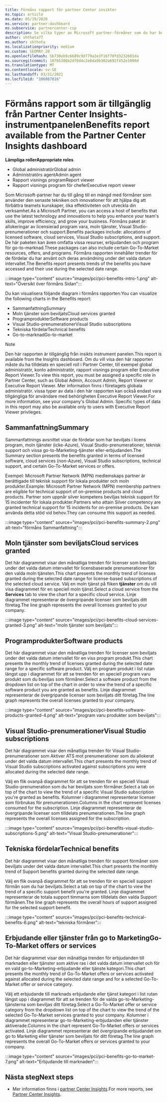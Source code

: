 ```yaml
---
title: Förmåns rapport för partner Center insikter
ms.topic: article
ms.date: 05/19/2020
ms.service: partner-dashboard
ms.subservice: partnercenter-csp
description: Se vilka typer av Microsoft partner-förmåner som du har beviljats för att öka din verksamhet, förbättra effektiviteten och förbättra teamets färdigheter.
author: shthota77
ms.author: shthota
ms.localizationpriority: medium
ms.custom: SEOMAY.20
ms.openlocfilehash: 5b730eb9c6689c9d779a2e3f16f70fd3232601da
ms.sourcegitcommit: 10765386b2df0d4c2e8da9b302a692f452e1090d
ms.translationtype: MT
ms.contentlocale: sv-SE
ms.lasthandoff: 03/31/2021
ms.locfileid: "106087016"
---
```

# <a name="benefits-report-available-from-the-partner-center-insights-dashboard"></a><span data-ttu-id="1cad3-103">Förmåns rapport som är tillgänglig från Partner Center Insights-instrumentpanelen</span><span class="sxs-lookup"><span data-stu-id="1cad3-103">Benefits report available from the Partner Center Insights dashboard</span></span>

<span data-ttu-id="1cad3-104">**Lämpliga roller**</span><span class="sxs-lookup"><span data-stu-id="1cad3-104">**Appropriate roles**</span></span>

- <span data-ttu-id="1cad3-105">Global administratör</span><span class="sxs-lookup"><span data-stu-id="1cad3-105">Global admin</span></span>
- <span data-ttu-id="1cad3-106">Administratörs agent</span><span class="sxs-lookup"><span data-stu-id="1cad3-106">Admin agent</span></span>
- <span data-ttu-id="1cad3-107">Rapport visnings program</span><span class="sxs-lookup"><span data-stu-id="1cad3-107">Report viewer</span></span>
- <span data-ttu-id="1cad3-108">Rapport visnings program för chefer</span><span class="sxs-lookup"><span data-stu-id="1cad3-108">Executive report viewer</span></span>

<span data-ttu-id="1cad3-109">Som Microsoft-partner har du till gång till en mängd med förmåner som använder den senaste tekniken och innovationer för att hjälpa dig att förbättra teamets kunskaper, öka effektiviteten och utveckla din verksamhet.</span><span class="sxs-lookup"><span data-stu-id="1cad3-109">As a Microsoft Partner, you can access a host of benefits that use the latest technology and innovations to help you enhance your team's skills, improve efficiency, and grow your business.</span></span> <span data-ttu-id="1cad3-110">Förmåns paket är: allokeringar av licensierad program vara, moln tjänster, Visual Studio-prenumerationer och support.</span><span class="sxs-lookup"><span data-stu-id="1cad3-110">Benefits packages include: allocations of licensed software, cloud services, Visual Studio subscriptions, and support.</span></span> <span data-ttu-id="1cad3-111">De här paketen kan även omfatta vissa resurser, erbjudanden och program för go-to-marknad.</span><span class="sxs-lookup"><span data-stu-id="1cad3-111">These packages can also include certain Go-To-Market resources, offers, and programs.</span></span> <span data-ttu-id="1cad3-112">Förmåns rapporten innehåller trender för de fördelar du har använt och deras användning under det valda datum intervallet.</span><span class="sxs-lookup"><span data-stu-id="1cad3-112">The Benefits report presents trends of the benefits you have accessed and their use during the selected date range.</span></span>

:::image type="content" source="images/pci/pci-benefits-intro-1.png" alt-text="Översikt över förmåns Sidan":::

<span data-ttu-id="1cad3-114">Du kan visualisera följande diagram i förmåns rapporten:</span><span class="sxs-lookup"><span data-stu-id="1cad3-114">You can visualize the following charts in the Benefits report:</span></span>

- <span data-ttu-id="1cad3-115">Sammanfattning</span><span class="sxs-lookup"><span data-stu-id="1cad3-115">Summary</span></span>
- <span data-ttu-id="1cad3-116">Moln tjänster som beviljats</span><span class="sxs-lookup"><span data-stu-id="1cad3-116">Cloud services granted</span></span>
- <span data-ttu-id="1cad3-117">Programprodukter</span><span class="sxs-lookup"><span data-stu-id="1cad3-117">Software products</span></span>
- <span data-ttu-id="1cad3-118">Visual Studio-prenumerationer</span><span class="sxs-lookup"><span data-stu-id="1cad3-118">Visual Studio subscriptions</span></span>
- <span data-ttu-id="1cad3-119">Tekniska fördelar</span><span class="sxs-lookup"><span data-stu-id="1cad3-119">Technical benefits</span></span>
- <span data-ttu-id="1cad3-120">Go-to-marknad</span><span class="sxs-lookup"><span data-stu-id="1cad3-120">Go-to-market</span></span>

 > [!NOTE]
 > <span data-ttu-id="1cad3-121">Den här rapporten är tillgänglig från insikts instrument panelen.</span><span class="sxs-lookup"><span data-stu-id="1cad3-121">This report is available from the Insights dashboard.</span></span> <span data-ttu-id="1cad3-122">Om du vill visa den här rapporten måste du ha tilldelats en speciell roll i Partner Center, till exempel global administratör, konto administratör, rapport visnings program eller Executive Report Viewer.</span><span class="sxs-lookup"><span data-stu-id="1cad3-122">To view this report, you must be assigned a specific role in Partner Center, such as Global Admin, Account Admin, Report Viewer or Executive Report Viewer.</span></span> <span data-ttu-id="1cad3-123">Mer information finns i företagets globala administratör. vissa typer av data i den här rapporten kan också endast vara tillgängliga för användare med behörigheten Executive Report Viewer.</span><span class="sxs-lookup"><span data-stu-id="1cad3-123">For more information, see your company's Global Admin. Specific types of data in this report may also be available only to users with Executive Report Viewer privileges.</span></span>

## <a name="summary"></a><span data-ttu-id="1cad3-124">Sammanfattning</span><span class="sxs-lookup"><span data-stu-id="1cad3-124">Summary</span></span>

<span data-ttu-id="1cad3-125">Sammanfattnings avsnittet visar de fördelar som har beviljats i licens program, moln tjänster (icke-Azure), Visual Studio-prenumerationer, teknisk support och vissa go-to-Marketing-tjänster eller-erbjudanden.</span><span class="sxs-lookup"><span data-stu-id="1cad3-125">The Summary section presents the benefits granted in terms of licensed software, cloud services (non-Azure), Visual Studio subscriptions, technical support, and certain Go-To-Market services or offers.</span></span>

<span data-ttu-id="1cad3-126">Exempel: Microsoft Partner Network (MPN) medlemskaps partner är berättigade till teknisk support för lokala produkter och moln produkter.</span><span class="sxs-lookup"><span data-stu-id="1cad3-126">Example: Microsoft Partner Network (MPN) membership partners are eligible for technical support of on-premise products and cloud products.</span></span> <span data-ttu-id="1cad3-127">Partner som uppnår silver kompetens beviljas teknisk support för 15 incidenter för lokala produkter.</span><span class="sxs-lookup"><span data-stu-id="1cad3-127">Partners who attain Silver competency are granted technical support for 15 incidents for on-premise products.</span></span> <span data-ttu-id="1cad3-128">De kan använda detta stöd vid behov.</span><span class="sxs-lookup"><span data-stu-id="1cad3-128">They can consume this support as needed.</span></span> 

:::image type="content" source="images/pci/pci-benefits-summary-2.png" alt-text="förmåns Sammanfattning":::

## <a name="cloud-services-granted"></a><span data-ttu-id="1cad3-130">Moln tjänster som beviljats</span><span class="sxs-lookup"><span data-stu-id="1cad3-130">Cloud services granted</span></span>

<span data-ttu-id="1cad3-131">Det här diagrammet visar den månatliga trenden för licenser som beviljats under det valda datum intervallet för licensbaserade prenumerationer för den valda moln tjänsten.</span><span class="sxs-lookup"><span data-stu-id="1cad3-131">This chart presents the monthly trend of licenses granted during the selected date range for license-based subscriptions of the selected cloud service.</span></span>
<span data-ttu-id="1cad3-132">Välj en moln tjänst på fliken **tjänster** om du vill visa diagrammet för en speciell moln tjänst.</span><span class="sxs-lookup"><span data-stu-id="1cad3-132">Select a cloud service from the **Services** tab to view the chart for a specific cloud service.</span></span> <span data-ttu-id="1cad3-133">Linje diagrammet representerar de övergripande licenser som beviljats ditt företag.</span><span class="sxs-lookup"><span data-stu-id="1cad3-133">The line graph represents the overall licenses granted to your company.</span></span>

:::image type="content" source="images/pci/pci-benefits-cloud-services-granted-3.png" alt-text="moln tjänster som beviljats":::

## <a name="software-products"></a><span data-ttu-id="1cad3-135">Programprodukter</span><span class="sxs-lookup"><span data-stu-id="1cad3-135">Software products</span></span>

<span data-ttu-id="1cad3-136">Det här diagrammet visar den månatliga trenden för licenser som beviljats under det valda datum intervallet för en viss program produkt.</span><span class="sxs-lookup"><span data-stu-id="1cad3-136">This chart presents the monthly trend of licenses granted during the selected date range for a specific software product.</span></span> <span data-ttu-id="1cad3-137">Välj en program produkt i list rutan längst upp i diagrammet för att se trenden för en speciell program varu produkt som du beviljas som förmåner.</span><span class="sxs-lookup"><span data-stu-id="1cad3-137">Select a software product from the dropdown list on top of the chart in order to view the trend of a specific software product you are granted as benefits.</span></span> <span data-ttu-id="1cad3-138">Linje diagrammet representerar de övergripande licenser som beviljats ditt företag.</span><span class="sxs-lookup"><span data-stu-id="1cad3-138">The line graph represents the overall licenses granted to your company.</span></span>

:::image type="content" source="images/pci/pci-benefits-software-products-granted-4.png" alt-text="program varu produkter som beviljats":::

## <a name="visual-studio-subscriptions"></a><span data-ttu-id="1cad3-140">Visual Studio-prenumerationer</span><span class="sxs-lookup"><span data-stu-id="1cad3-140">Visual Studio subscriptions</span></span>

<span data-ttu-id="1cad3-141">Det här diagrammet visar den månatliga trenden för Visual Studio-prenumerationer som Aktiver ATS mot prenumerationer som du allokerat under det valda datum intervallet.</span><span class="sxs-lookup"><span data-stu-id="1cad3-141">This chart presents the monthly trend of Visual Studio subscriptions activated against subscriptions you were allocated during the selected date range.</span></span>

<span data-ttu-id="1cad3-142">Välj en flik ovanpå diagrammet för att se trenden för en speciell Visual Studio-prenumeration som du har beviljats som förmåner.</span><span class="sxs-lookup"><span data-stu-id="1cad3-142">Select a tab on top of the chart to view the trend of a specific Visual Studio subscription you're granted as benefits.</span></span> <span data-ttu-id="1cad3-143">Kolumner i diagrammet representerar licenser som förbrukas för prenumerationen.</span><span class="sxs-lookup"><span data-stu-id="1cad3-143">Columns in the chart represent licenses consumed for the subscription.</span></span> <span data-ttu-id="1cad3-144">Linje diagrammet representerar de övergripande licenser som tilldelats prenumerationen.</span><span class="sxs-lookup"><span data-stu-id="1cad3-144">The line graph represents the overall licenses assigned for the subscription.</span></span>

:::image type="content" source="images/pci/pci-benefits-visual-studio-subscriptions-5.png" alt-text="Visual Studio-prenumerationer":::

## <a name="technical-benefits"></a><span data-ttu-id="1cad3-146">Tekniska fördelar</span><span class="sxs-lookup"><span data-stu-id="1cad3-146">Technical benefits</span></span>

<span data-ttu-id="1cad3-147">Det här diagrammet visar den månatliga trenden för support förmåner som beviljats under det valda datum intervallet.</span><span class="sxs-lookup"><span data-stu-id="1cad3-147">This chart presents the monthly trend of Support benefits granted during the selected date range.</span></span>

<span data-ttu-id="1cad3-148">Välj en flik ovanpå diagrammet för att se trenden för en speciell support förmån som du har beviljats.</span><span class="sxs-lookup"><span data-stu-id="1cad3-148">Select a tab on top of the chart to view the trend of a specific support benefit you're granted.</span></span> <span data-ttu-id="1cad3-149">Linje diagrammet representerar de totala support timmarna som tilldelats den valda Support förmånen.</span><span class="sxs-lookup"><span data-stu-id="1cad3-149">The line graph represents the overall hours of support assigned for the selected support benefit.</span></span>

:::image type="content" source="images/pci/pci-benefits-technical-benefits-6.png" alt-text="tekniska förmåner":::

## <a name="go-to-market-offers-or-services"></a><span data-ttu-id="1cad3-151">Erbjudande eller tjänster från go to Marketing</span><span class="sxs-lookup"><span data-stu-id="1cad3-151">Go-To-Market offers or services</span></span>

<span data-ttu-id="1cad3-152">Det här diagrammet visar den månatliga trenden för erbjudanden till marknaden eller tjänster som aktive ras i det valda datum intervallet och för en vald go-to-Marketing-erbjudande eller tjänste kategori.</span><span class="sxs-lookup"><span data-stu-id="1cad3-152">This chart presents the monthly trend of Go-To-Market offers or services activated against allocated during the selected date range and for a selected Go-To-Market offer or service category.</span></span>

<span data-ttu-id="1cad3-153">Välj ett erbjudande till marknads erbjudande eller tjänst kategori i list rutan längst upp i diagrammet för att se trenden för de valda go-to-Marketing-tjänsterna som beviljas ditt företag.</span><span class="sxs-lookup"><span data-stu-id="1cad3-153">Select a Go-To-Market offer or service category from the dropdown list on top of the chart to view the trend of the selected Go-To-Market services granted to your company.</span></span> <span data-ttu-id="1cad3-154">Kolumner i diagrammet representerar go-to-Marketing-erbjudanden eller tjänster aktiverade.</span><span class="sxs-lookup"><span data-stu-id="1cad3-154">Columns in the chart represent Go-To-Market offers or services activated.</span></span> <span data-ttu-id="1cad3-155">Linje diagrammet representerar det övergripande erbjudandet om go to Marketing eller tjänster som beviljats för ditt företag.</span><span class="sxs-lookup"><span data-stu-id="1cad3-155">The line graph represents the overall Go-To-Market offers or services granted to your company.</span></span>

:::image type="content" source="images/pci/pci-benefits-go-to-market-7.png" alt-text="Erbjudande till marknaden":::

## <a name="next-steps"></a><span data-ttu-id="1cad3-157">Nästa steg</span><span class="sxs-lookup"><span data-stu-id="1cad3-157">Next steps</span></span>

- <span data-ttu-id="1cad3-158">Mer information finns i [partner Center Insights](partner-center-insights.md).</span><span class="sxs-lookup"><span data-stu-id="1cad3-158">For more reports, see [Partner Center Insights](partner-center-insights.md).</span></span>
